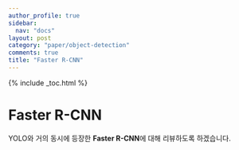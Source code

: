 ```yaml
---
author_profile: true
sidebar:
  nav: "docs"
layout: post
category: "paper/object-detection"
comments: true
title: "Faster R-CNN"
---
```


{% include _toc.html %}

# Faster R-CNN
YOLO와 거의 동시에 등장한 <b>Faster R-CNN</b>에 대해 리뷰하도록 하겠습니다.
